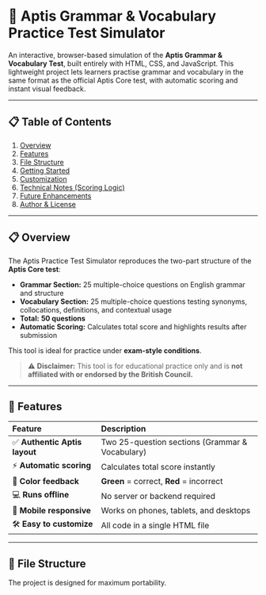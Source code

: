 # 🧠 Aptis Grammar & Vocabulary Practice Test Simulator

An interactive, browser-based simulation of the **Aptis Grammar & Vocabulary Test**, built entirely with HTML, CSS, and JavaScript. This lightweight project lets learners practise grammar and vocabulary in the same format as the official Aptis Core test, with automatic scoring and instant visual feedback.

***

## 📋 Table of Contents

1.  [Overview](#-overview)
2.  [Features](#-features)
3.  [File Structure](#-file-structure)
4.  [Getting Started](#-getting-started)
5.  [Customization](#-customization)
6.  [Technical Notes (Scoring Logic)](#-technical-notes-scoring-logic)
7.  [Future Enhancements](#-future-enhancements)
8.  [Author & License](#-author--license)

***

## 📋 Overview

The Aptis Practice Test Simulator reproduces the two-part structure of the **Aptis Core test**:

* **Grammar Section:** 25 multiple-choice questions on English grammar and structure
* **Vocabulary Section:** 25 multiple-choice questions testing synonyms, collocations, definitions, and contextual usage
* **Total:** **50 questions**
* **Automatic Scoring:** Calculates total score and highlights results after submission

This tool is ideal for practice under **exam-style conditions**.

> ⚠️ **Disclaimer:** This tool is for educational practice only and is **not affiliated with or endorsed by the British Council.**

***

## 🎯 Features

| Feature | Description |
| :--- | :--- |
| ✅ **Authentic Aptis layout** | Two 25-question sections (Grammar & Vocabulary) |
| ⚡ **Automatic scoring** | Calculates total score instantly |
| 🎨 **Color feedback** | **Green** = correct, **Red** = incorrect |
| 💻 **Runs offline** | No server or backend required |
| 📱 **Mobile responsive** | Works on phones, tablets, and desktops |
| 🛠 **Easy to customize** | All code in a single HTML file |

***

## 🧩 File Structure

The project is designed for maximum portability.
